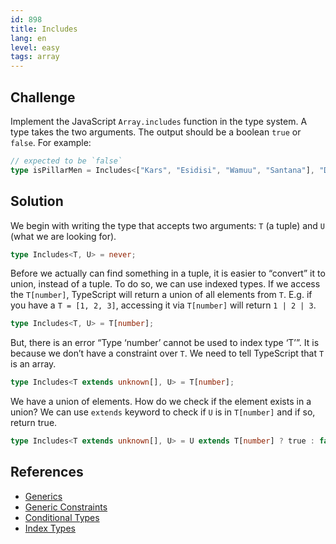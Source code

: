 ```yaml
---
id: 898
title: Includes
lang: en
level: easy
tags: array
---
```


## Challenge

Implement the JavaScript `Array.includes` function in the type system. A type
takes the two arguments. The output should be a boolean `true` or `false`. For
example:

```typescript
// expected to be `false`
type isPillarMen = Includes<["Kars", "Esidisi", "Wamuu", "Santana"], "Dio">;
```

## Solution

We begin with writing the type that accepts two arguments: `T` (a tuple) and `U`
(what we are looking for).

```typescript
type Includes<T, U> = never;
```

Before we actually can find something in a tuple, it is easier to “convert” it
to union, instead of a tuple. To do so, we can use indexed types. If we access
the `T[number]`, TypeScript will return a union of all elements from `T`. E.g.
if you have a `T = [1, 2, 3]`, accessing it via `T[number]` will return
`1 | 2 | 3`.

```typescript
type Includes<T, U> = T[number];
```

But, there is an error “Type ‘number’ cannot be used to index type ‘T’”. It is
because we don’t have a constraint over `T`. We need to tell TypeScript that `T`
is an array.

```typescript
type Includes<T extends unknown[], U> = T[number];
```

We have a union of elements. How do we check if the element exists in a union?
We can use `extends` keyword to check if `U` is in `T[number]` and if so, return
true.

```typescript
type Includes<T extends unknown[], U> = U extends T[number] ? true : false;
```

## References

- [Generics](https://www.typescriptlang.org/docs/handbook/2/generics.html)
- [Generic Constraints](https://www.typescriptlang.org/docs/handbook/2/generics.html#generic-constraints)
- [Conditional Types](https://www.typescriptlang.org/docs/handbook/2/conditional-types.html)
- [Index Types](https://www.typescriptlang.org/docs/handbook/2/indexed-access-types.html)
